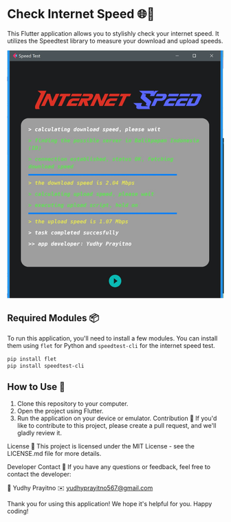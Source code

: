 # Check Internet Speed 🌐💨

This Flutter application allows you to stylishly check your internet speed. It utilizes the Speedtest library to measure your download and upload speeds.

![Screenshot](app_sc.jpg)

## Required Modules 📦

To run this application, you'll need to install a few modules. You can install them using `flet` for Python and `speedtest-cli` for the internet speed test.

```
pip install flet
pip install speedtest-cli
```
## How to Use 🚀
1. Clone this repository to your computer.
2. Open the project using Flutter.
3. Run the application on your device or emulator.
Contribution 💪
If you'd like to contribute to this project, please create a pull request, and we'll gladly review it.

License 📄
This project is licensed under the MIT License - see the LICENSE.md file for more details.

Developer Contact 📧
If you have any questions or feedback, feel free to contact the developer:

👤 Yudhy Prayitno
✉️ yudhyprayitno567@gmail.com

Thank you for using this application! We hope it's helpful for you. Happy coding! 
